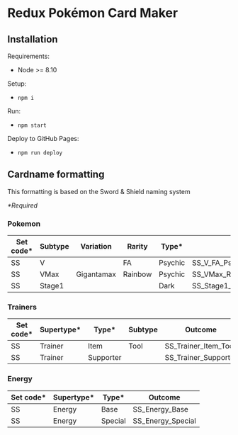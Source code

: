 # Redux Pokémon Card Maker
## Installation
Requirements:
- Node >= 8.10

Setup:
- `npm i`

Run:
- `npm start`

Deploy to GitHub Pages:
- `npm run deploy`

## Cardname formatting
This formatting is based on the Sword & Shield naming system

_*Required_
### Pokemon
| Set code* | Subtype | Variation | Rarity | Type* | Outcome |
|-----------|-----------|--------|-------|-------|---------|
| SS | V | | FA | Psychic | SS_V_FA_Psychic |
| SS | VMax | Gigantamax | Rainbow | Psychic |SS_VMax_Rainbow_Gigantamax_Psychic |
| SS | Stage1 | | | Dark | SS_Stage1_Dark |

### Trainers
| Set code* | Supertype* | Type* | Subtype | Outcome |
|-----------|----------|-------|-----------|---------|
| SS | Trainer | Item | Tool | SS_Trainer_Item_Tool |
| SS | Trainer | Supporter | | SS_Trainer_Supporter |

### Energy
| Set code* | Supertype* | Type* | Outcome |
|-----------|---------|-------|---------|
| SS | Energy | Base | SS_Energy_Base |
| SS | Energy | Special | SS_Energy_Special |
